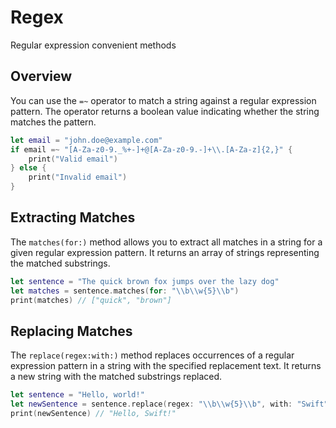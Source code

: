 # Regex

Regular expression convenient methods

## Overview

You can use the `=~` operator to match a string against a regular expression pattern. The operator returns a boolean value indicating whether the string matches the pattern.

```swift
let email = "john.doe@example.com"
if email =~ "[A-Za-z0-9._%+-]+@[A-Za-z0-9.-]+\\.[A-Za-z]{2,}" {
    print("Valid email")
} else {
    print("Invalid email")
}
```

## Extracting Matches

The `matches(for:)` method allows you to extract all matches in a string for a given regular expression pattern. It returns an array of strings representing the matched substrings.

```swift
let sentence = "The quick brown fox jumps over the lazy dog"
let matches = sentence.matches(for: "\\b\\w{5}\\b")
print(matches) // ["quick", "brown"]
```

## Replacing Matches

The `replace(regex:with:)` method replaces occurrences of a regular expression pattern in a string with the specified replacement text. It returns a new string with the matched substrings replaced.

```swift
let sentence = "Hello, world!"
let newSentence = sentence.replace(regex: "\\b\\w{5}\\b", with: "Swift")
print(newSentence) // "Hello, Swift!"
```
